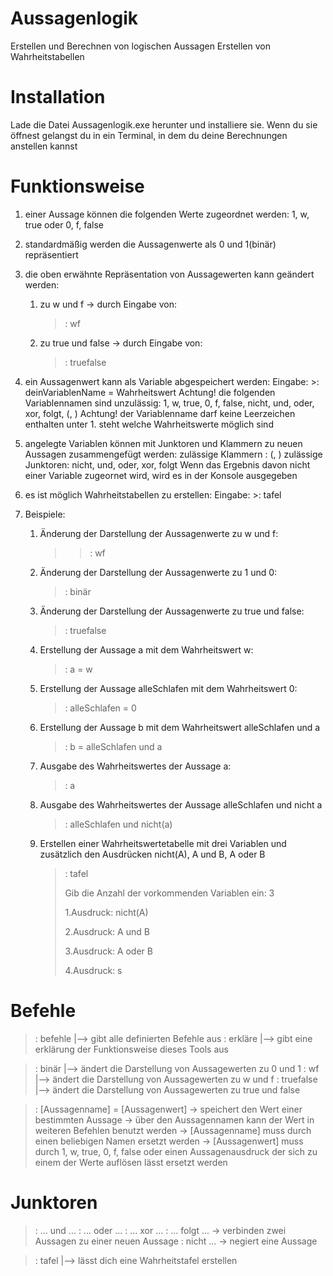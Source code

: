 # Aussagenlogik
Erstellen und Berechnen von logischen Aussagen
Erstellen von Wahrheitstabellen

# Installation
Lade die Datei Aussagenlogik.exe herunter und installiere sie.
Wenn du sie öffnest gelangst du in ein Terminal, in dem du deine Berechnungen anstellen kannst

# Funktionsweise
1. einer Aussage können die folgenden Werte zugeordnet werden:
   1, w, true oder 0, f, false

2. standardmäßig werden die Aussagenwerte als 0 und 1(binär) repräsentiert

3. die oben erwähnte Repräsentation von Aussagewerten kann geändert werden:
   1. zu w    und f     -> durch Eingabe von: 
      >: wf
   2. zu true und false -> durch Eingabe von: 
      >: truefalse

5. ein Aussagenwert kann als Variable abgespeichert werden:
   Eingabe: >: deinVariablenName = Wahrheitswert
   Achtung! die folgenden Variablennamen sind unzulässig:
   1, w, true, 0, f, false, nicht, und, oder, xor, folgt, (, )
   Achtung! der Variablenname darf keine Leerzeichen enthalten
   unter 1. steht welche Wahrheitswerte möglich sind

6. angelegte Variablen können mit Junktoren und Klammern zu neuen Aussagen zusammengefügt werden:
   zulässige Klammern : (, )
   zulässige Junktoren: nicht, und, oder, xor, folgt
   Wenn das Ergebnis davon nicht einer Variable zugeornet wird, wird es in der Konsole ausgegeben

7. es ist möglich Wahrheitstabellen zu erstellen:
   Eingabe: >: tafel

8. Beispiele:
   1. Änderung der Darstellung der Aussagenwerte zu w und f: 
      >>: wf
   2. Änderung der Darstellung der Aussagenwerte zu 1 und 0: 
      >: binär
   3. Änderung der Darstellung der Aussagenwerte zu true und false: 
      >: truefalse
   4. Erstellung der Aussage a mit dem Wahrheitswert w: 
      >: a = w
   5. Erstellung der Aussage alleSchlafen mit dem Wahrheitswert 0:
      >: alleSchlafen = 0
   6. Erstellung der Aussage b mit dem Wahrheitswert alleSchlafen und a
      >: b = alleSchlafen und a
   7. Ausgabe des Wahrheitswertes der Aussage a:
      >: a
   8. Ausgabe des Wahrheitswertes der Aussage alleSchlafen und nicht a
      >: alleSchlafen und nicht(a)
   9. Erstellen einer Wahrheitswertetabelle mit drei Variablen und zusätzlich den Ausdrücken nicht(A), A und B, A oder B
      >: tafel
      > 
      > Gib die Anzahl der vorkommenden Variablen ein: 3
      >
      > 1.Ausdruck: nicht(A)
      >
      > 2.Ausdruck: A und B
      >
      > 3.Ausdruck: A oder B
      >
      > 4.Ausdruck: s
   

# Befehle
>: befehle    |--> gibt alle definierten Befehle aus
>: erkläre    |--> gibt eine erklärung der Funktionsweise dieses Tools aus

>: binär      |--> ändert die Darstellung von Aussagewerten zu 0 und 1
>: wf         |--> ändert die Darstellung von Aussagewerten zu w und f
>: truefalse  |--> ändert die Darstellung von Aussagewerten zu true und false

>: [Aussagenname] = [Aussagenwert]
  -> speichert den Wert einer bestimmten Aussage
  -> über den Aussagennamen kann der Wert in weiteren Befehlen benutzt werden
  -> [Aussagenname] muss durch einen beliebigen Namen ersetzt werden
  -> [Aussagenwert] muss durch 1, w, true, 0, f, false oder einen Aussagenausdruck der sich zu einem der Werte auflösen lässt ersetzt werden 

# Junktoren
>: ... und ...
>: ... oder ...
>: ... xor ...
>: ... folgt ...
  -> verbinden zwei Aussagen zu einer neuen Aussage
>: nicht ...
  -> negiert eine Aussage

>: tafel    |--> lässt dich eine Wahrheitstafel erstellen
